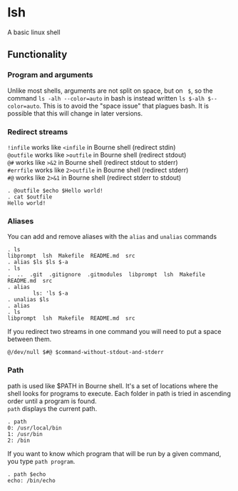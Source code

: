 # lsh
A basic linux shell

## Functionality

### Program and arguments
Unlike most shells, arguments are not split on space, but on ` $`, so the
command `ls -alh --color=auto` in bash is instead written `ls $-alh $--color=auto`. This is to avoid the "space issue" that plagues bash.
It is possible that this will change in later versions.

### Redirect streams
`!infile` works like `<infile` in Bourne shell (redirect stdin)  
`@outfile` works like `>outfile` in Bourne shell (redirect stdout)  
`@#` works like `>&2` in Bourne shell (redirect stdout to stderr)  
`#errfile` works like `2>outfile` in Bourne shell (redirect stderr)  
`#@` works like `2>&1` in Bourne shell (redirect stderr to stdout)  
```
. @outfile $echo $Hello world!
. cat $outfile
Hello world!
```

### Aliases
You can add and remove aliases with the `alias` and `unalias` commands  
```
. ls
libprompt  lsh  Makefile  README.md  src
. alias $ls $ls $-a
. ls
.  ..  .git  .gitignore  .gitmodules  libprompt  lsh  Makefile  README.md  src
. alias
        ls: 'ls $-a
. unalias $ls
. alias
. ls
libprompt  lsh  Makefile  README.md  src
```

If you redirect two streams in one command you will need to put a space between them.
```
@/dev/null $#@ $command-without-stdout-and-stderr
```

### Path
path is used like $PATH in Bourne shell. It's a set of locations where the shell looks for programs to execute.  Each folder in path is tried in ascending order until a program is found.  
`path` displays the current path.
```
. path
0: /usr/local/bin
1: /usr/bin
2: /bin
```
If you want to know which program that will be run by a given command, you type `path program`.
```
. path $echo
echo: /bin/echo
```
